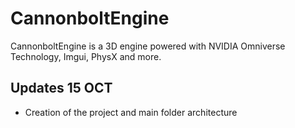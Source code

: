 # CannonboltEngine
CannonboltEngine is a 3D engine powered with NVIDIA Omniverse Technology, Imgui, PhysX and more.

## Updates 15 OCT 
- Creation of the project and main folder architecture